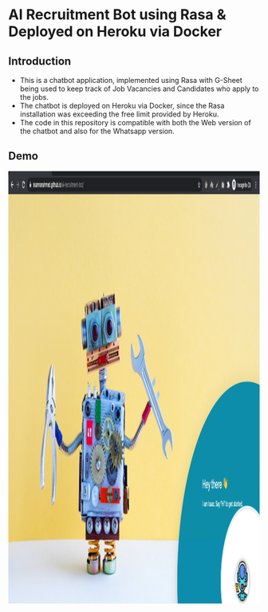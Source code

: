 # AI Recruitment Bot using Rasa & Deployed on Heroku via Docker

## Introduction
- This is a chatbot application, implemented using Rasa with G-Sheet being used to keep track of Job Vacancies and 
Candidates who apply to the jobs. 
- The chatbot is deployed on Heroku via Docker, since the Rasa installation was exceeding 
the free limit provided by Heroku.
- The code in this repository is compatible with both the Web version of the chatbot and also for the Whatsapp version.

## Demo
<img src="image/demo.png" alt="Isaac - The Recruitment Bot" width="1440" height="867">
